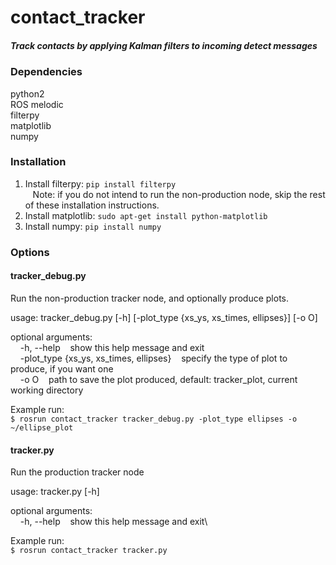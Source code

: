 # contact_tracker

##### Track contacts by applying Kalman filters to incoming detect messages

### Dependencies
python2\
ROS melodic\
filterpy\
matplotlib\
numpy

### Installation
1. Install filterpy: `pip install filterpy`\
&nbsp;&nbsp; Note: if you do not intend to run the non-production node, skip the rest of these
installation instructions.
2. Install matplotlib: `sudo apt-get install python-matplotlib`
3. Install numpy: `pip install numpy`

### Options
#### tracker_debug.py

Run the non-production tracker node, and optionally produce plots.

usage: tracker_debug.py [-h] [-plot_type {xs_ys, xs_times, ellipses}] [-o O]

optional arguments:\
&nbsp;&nbsp;&nbsp;&nbsp;-h, --help &nbsp;&nbsp; show this help message and exit\
&nbsp;&nbsp;&nbsp;&nbsp;-plot_type {xs_ys, xs_times, ellipses} &nbsp;&nbsp; specify the type of plot to produce, if you want one\
&nbsp;&nbsp;&nbsp;&nbsp;-o O &nbsp;&nbsp; path to save the plot produced, default: tracker_plot, current working directory


Example run:  
`$ rosrun contact_tracker tracker_debug.py -plot_type ellipses -o ~/ellipse_plot`  


#### tracker.py

Run the production tracker node

usage: tracker.py [-h]

optional arguments:\
&nbsp;&nbsp;&nbsp;&nbsp;-h, --help &nbsp;&nbsp; show this help message and exit\

Example run:  
`$ rosrun contact_tracker tracker.py`
